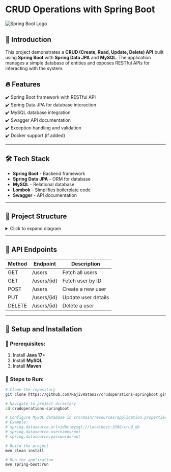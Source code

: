 # CRUD Operations with Spring Boot

![Spring Boot Logo](https://upload.wikimedia.org/wikipedia/commons/4/44/Spring_Framework_Logo_2018.svg)

## 📌 Introduction
This project demonstrates a **CRUD (Create, Read, Update, Delete) API** built using **Spring Boot** with **Spring Data JPA** and **MySQL**. The application manages a simple database of entities and exposes RESTful APIs for interacting with the system.

## 🔥 Features
✔️ Spring Boot framework with RESTful API  
✔️ Spring Data JPA for database interaction  
✔️ MySQL database integration  
✔️ Swagger API documentation  
✔️ Exception handling and validation  
✔️ Docker support (if added)  

---

## 🛠 Tech Stack
- **Spring Boot** - Backend framework  
- **Spring Data JPA** - ORM for database  
- **MySQL** - Relational database  
- **Lombok** - Simplifies boilerplate code  
- **Swagger** - API documentation  

---

## 📂 Project Structure
<details> <summary>Click to expand diagram</summary>
graph TD;
    User-->Controller;
    Controller-->Service;
    Service-->Repository;
    Repository-->Database;
</details>





---

## 🚀 API Endpoints

| Method | Endpoint         | Description             |
|--------|-----------------|-------------------------|
| GET    | /users          | Fetch all users        |
| GET    | /users/{id}     | Fetch user by ID       |
| POST   | /users          | Create a new user      |
| PUT    | /users/{id}     | Update user details    |
| DELETE | /users/{id}     | Delete a user          |

---

## 🔧 Setup and Installation

### 📌 Prerequisites:
1. Install **Java 17+**
2. Install **MySQL**
3. Install **Maven**

### 🚀 Steps to Run:
```sh
# Clone the repository
git clone https://github.com/RajivRatan27/crudoperations-springboot.git

# Navigate to project directory
cd crudoperations-springboot

# Configure MySQL database in src/main/resources/application.properties
# Example:
# spring.datasource.url=jdbc:mysql://localhost:3306/crud_db
# spring.datasource.username=root
# spring.datasource.password=root

# Build the project
mvn clean install

# Run the application
mvn spring-boot:run

